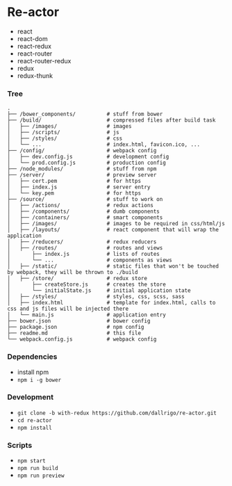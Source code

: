 # Re-actor

 - react
 - react-dom
 - react-redux
 - react-router
 - react-router-redux
 - redux
 - redux-thunk

### Tree
```shell
.
├── /bower_components/          # stuff from bower
├── /build/                     # compressed files after build task
│   ├── /images/                # images
│   ├── /scripts/               # js
│   ├── /styles/                # css
│   └── ...                     # index.html, favicon.ico, ...
├── /config/                    # webpack config
│   ├── dev.config.js           # development config
│   └── prod.config.js          # production config
├── /node_modules/              # stuff from npm
├── /server/                    # preview server
│   ├── cert.pem                # for https
│   ├── index.js                # server entry
│   └── key.pem                 # for https
├── /source/                    # stuff to work on
│   ├── /actions/               # redux actions
│   ├── /components/            # dumb components
│   ├── /containers/            # smart components
│   ├── /images/                # images to be required in css/html/js
│   ├── /layouts/               # react component that will wrap the application
│   ├── /reducers/              # redux reducers
│   ├── /routes/                # routes and views
│       ├── index.js            # lists of routes
│       └── ...                 # components as views
│   ├── /static/                # static files that won't be touched by webpack, they will be thrown to ./build
│   ├── /store/                 # redux store
│       ├── createStore.js      # creates the store
│       └── initialState.js     # initial application state
│   ├── /styles/                # styles, css, scss, sass
│   ├── index.html              # template for index.html, calls to css and js files will be injected there
│   └── main.js                 # application entry
├── bower.json                  # bower config
├── package.json                # npm config
├── readme.md                   # this file
└── webpack.config.js           # webpack config
```

### Dependencies
 - install npm
 - `npm i -g bower`

### Development
 - `git clone -b with-redux https://github.com/dallrigo/re-actor.git`
 - `cd re-actor`
 - `npm install`

### Scripts
 - `npm start`
 - `npm run build`
 - `npm run preview`